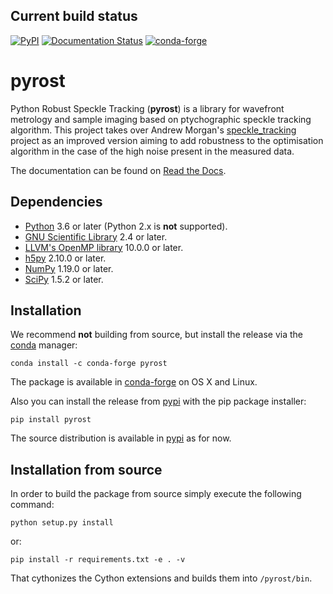 ## Current build status
[![PyPI](https://img.shields.io/pypi/v/pyrost?color=brightgreen)](https://pypi.org/project/pyrost/)
[![Documentation Status](https://readthedocs.org/projects/robust-speckle-tracking/badge/?version=latest)](https://robust-speckle-tracking.readthedocs.io/en/latest/?badge=latest)
[![conda-forge](https://img.shields.io/conda/vn/conda-forge/pyrost?color=brightgreen)](https://anaconda.org/conda-forge/pyrost)

# pyrost
Python Robust Speckle Tracking (**pyrost**) is a library for wavefront metrology
and sample imaging based on ptychographic speckle tracking algorithm. This
project takes over Andrew Morgan's [speckle_tracking](https://github.com/andyofmelbourne/speckle-tracking)
project as an improved version aiming to add robustness to the optimisation
algorithm in the case of the high noise present in the measured data.

The documentation can be found on [Read the Docs](https://robust-speckle-tracking.readthedocs.io/en/latest/).

## Dependencies

- [Python](https://www.python.org/) 3.6 or later (Python 2.x is **not** supported).
- [GNU Scientific Library](https://www.gnu.org/software/gsl/) 2.4 or later.
- [LLVM's OpenMP library](http://openmp.llvm.org) 10.0.0 or later.
- [h5py](https://www.h5py.org) 2.10.0 or later.
- [NumPy](https://numpy.org) 1.19.0 or later.
- [SciPy](https://scipy.org) 1.5.2 or later.

## Installation
We recommend **not** building from source, but install the release via the
[conda](https://anaconda.org/conda-forge/pyrost) manager:

    conda install -c conda-forge pyrost

The package is available in [conda-forge](https://anaconda.org/conda-forge/pyrost) on OS X and Linux.

Also you can install the release from [pypi](https://pypi.org/project/pyrost/)
with the pip package installer:

    pip install pyrost

The source distribution is available in [pypi](https://pypi.org/project/pyrost/) as for now.

## Installation from source
In order to build the package from source simply execute the following command:

    python setup.py install

or:

    pip install -r requirements.txt -e . -v

That cythonizes the Cython extensions and builds them into ``/pyrost/bin``.